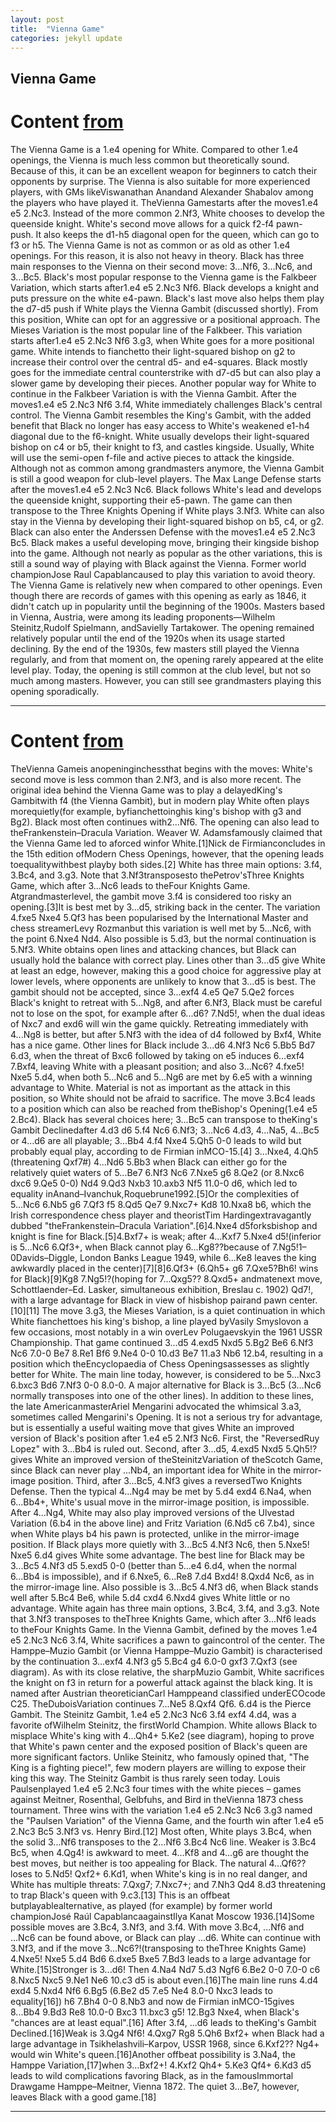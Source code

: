 ```yaml
---
layout: post
title:  "Vienna Game"
categories: jekyll update
---
```


## Vienna Game
# Content [from](https://www.chess.com/openings/Vienna-Game)
The Vienna Game is a 1.e4 opening for White. Compared to other 1.e4 openings, the Vienna is much less common but theoretically sound. Because of this, it can be an excellent weapon for beginners to catch their opponents by surprise. The Vienna is also suitable for more experienced players, with GMs likeViswanathan Anandand Alexander Shabalov among the players who have played it.
TheVienna Gamestarts after the moves1.e4 e5 2.Nc3. Instead of the more common 2.Nf3, White chooses to develop the queenside knight. White's second move allows for a quick f2-f4 pawn-push. It also keeps the d1-h5 diagonal open for the queen, which can go to f3 or h5.
The Vienna Game is not as common or as old as other 1.e4 openings. For this reason, it is also not heavy in theory. Black has three main responses to the Vienna on their second move: 3...Nf6, 3...Nc6, and 3...Bc5.
Black's most popular response to the Vienna game is the Falkbeer Variation, which starts after1.e4 e5 2.Nc3 Nf6. Black develops a knight and puts pressure on the white e4-pawn. Black's last move also helps them play the d7-d5 push if White plays the Vienna Gambit (discussed shortly).
From this position, White can opt for an aggressive or a positional approach.
The Mieses Variation is the most popular line of the Falkbeer. This variation starts after1.e4 e5 2.Nc3 Nf6 3.g3, when White goes for a more positional game. White intends to fianchetto their light-squared bishop on g2 to increase their control over the central d5- and e4-squares. Black mostly goes for the immediate central counterstrike with d7-d5 but can also play a slower game by developing their pieces.
Another popular way for White to continue in the Falkbeer Variation is with the Vienna Gambit. After the moves1.e4 e5 2.Nc3 Nf6 3.f4, White immediately challenges Black's central control. The Vienna Gambit resembles the King's Gambit, with the added benefit that Black no longer has easy access to White's weakened e1-h4 diagonal due to the f6-knight.
White usually develops their light-squared bishop on c4 or b5, their knight to f3, and castles kingside. Usually, White will use the semi-open f-file and active pieces to attack the kingside.
Although not as common among grandmasters anymore, the Vienna Gambit is still a good weapon for club-level players.
The Max Lange Defense starts after the moves1.e4 e5 2.Nc3 Nc6. Black follows White's lead and develops the queenside knight, supporting their e5-pawn. The game can then transpose to the Three Knights Opening if White plays 3.Nf3. White can also stay in the Vienna by developing their light-squared bishop on b5, c4, or g2.
Black can also enter the Anderssen Defense with the moves1.e4 e5 2.Nc3 Bc5. Black makes a useful developing move, bringing their kingside bishop into the game. Although not nearly as popular as the other variations, this is still a sound way of playing with Black against the Vienna. Former world championJose Raul Capablancaused to play this variation to avoid theory.
The Vienna Game is relatively new when compared to other openings. Even though there are records of games with this opening as early as 1846, it didn't catch up in popularity until the beginning of the 1900s. Masters based in Vienna, Austria, were among its leading proponents—Wilhelm Steinitz,Rudolf Spielmann, andSavielly Tartakower.
The opening remained relatively popular until the end of the 1920s when its usage started declining. By the end of the 1930s, few masters still played the Vienna regularly, and from that moment on, the opening rarely appeared at the elite level play.
Today, the opening is still common at the club level, but not so much among masters. However, you can still see grandmasters playing this opening sporadically.

---

# Content [from](https://en.wikipedia.org/wiki/Vienna_Game)
TheVienna Gameis anopeninginchessthat begins with the moves:
White's second move is less common than 2.Nf3, and is also more recent.
The original idea behind the Vienna Game was to play a delayedKing's Gambitwith f4 (the Vienna Gambit), but in modern play White often plays morequietly(for example, byfianchettoinghis king's bishop with g3 and Bg2). Black most often continues with2...Nf6. The opening can also lead to theFrankenstein–Dracula Variation.
Weaver W. Adamsfamously claimed that the Vienna Game led to aforced winfor White.[1]Nick de Firmianconcludes in the 15th edition ofModern Chess Openings, however, that the opening leads toequalitywithbest playby both sides.[2]
White has three main options: 3.f4, 3.Bc4, and 3.g3. Note that 3.Nf3transposesto thePetrov'sThree Knights Game, which after 3...Nc6 leads to theFour Knights Game.
Atgrandmasterlevel, the gambit move 3.f4 is considered too risky an opening.[3]It is best met by 3...d5, striking back in the center. The variation 4.fxe5 Nxe4 5.Qf3 has been popularised by the International Master and chess streamerLevy Rozmanbut this variation is well met by 5...Nc6, with the point 6.Nxe4 Nd4. Also possible is 5.d3, but the normal continuation is 5.Nf3. White obtains open lines and attacking chances, but Black can usually hold the balance with correct play.
Lines other than 3...d5 give White at least an edge, however, making this a good choice for aggressive play at lower levels, where opponents are unlikely to know that 3...d5 is best.
The gambit should not be accepted, since 3...exf4 4.e5 Qe7 5.Qe2 forces Black's knight to retreat with 5...Ng8, and after 6.Nf3, Black must be careful not to lose on the spot, for example after 6...d6? 7.Nd5!, when the dual ideas of Nxc7 and exd6 will win the game quickly. Retreating immediately with 4...Ng8 is better, but after 5.Nf3 with the idea of d4 followed by Bxf4, White has a nice game.
Other lines for Black include 3...d6 4.Nf3 Nc6 5.Bb5 Bd7 6.d3, when the threat of Bxc6 followed by taking on e5 induces 6...exf4 7.Bxf4, leaving White with a pleasant position; and also 3...Nc6? 4.fxe5! Nxe5 5.d4, when both 5...Nc6 and 5...Ng6 are met by 6.e5 with a winning advantage to White. Material is not as important as the attack in this position, so White should not be afraid to sacrifice.
The move 3.Bc4 leads to a position which can also be reached from theBishop's Opening(1.e4 e5 2.Bc4). Black has several choices here; 3...Bc5 can transpose to theKing's Gambit Declinedafter 4.d3 d6 5.f4 Nc6 6.Nf3; 3...Nc6 4.d3, 4...Na5, 4...Bc5 or 4...d6 are all playable; 3...Bb4 4.f4 Nxe4 5.Qh5 0-0 leads to wild but probably equal play, according to de Firmian inMCO-15.[4]
3...Nxe4, 4.Qh5 (threatening Qxf7#) 4...Nd6 5.Bb3 when Black can either go for the relatively quiet waters of 5...Be7 6.Nf3 Nc6 7.Nxe5 g6 8.Qe2 (or 8.Nxc6 dxc6 9.Qe5 0-0) Nd4 9.Qd3 Nxb3 10.axb3 Nf5 11.0-0 d6, which led to equality inAnand–Ivanchuk,Roquebrune1992.[5]Or the complexities of 5...Nc6 6.Nb5 g6 7.Qf3 f5 8.Qd5 Qe7 9.Nxc7+ Kd8 10.Nxa8 b6, which the Irish correspondence chess player and theoristTim Hardingextravagantly dubbed "theFrankenstein–Dracula Variation".[6]4.Nxe4 d5forksbishop and knight is fine for Black.[5]4.Bxf7+ is weak; after 4...Kxf7 5.Nxe4 d5!(inferior is 5...Nc6 6.Qf3+, when Black cannot play 6...Kg8??because of 7.Ng5!1–0Davids–Diggle, London Banks League 1949, while 6...Ke8 leaves the king awkwardly placed in the center)[7][8]6.Qf3+ (6.Qh5+ g6 7.Qxe5?Bh6! wins for Black)[9]Kg8 7.Ng5!?(hoping for 7...Qxg5?? 8.Qxd5+ andmatenext move, Schottlaender–Ed. Lasker, simultaneous exhibition, Breslau c. 1902) Qd7!, with a large advantage for Black in view of hisbishop pairand pawn center.[10][11]
The move 3.g3, the Mieses Variation, is a quiet continuation in which White fianchettoes his king's bishop, a line played byVasily Smyslovon a few occasions, most notably in a win overLev Polugaevskyin the 1961 USSR Championship. That game continued 3...d5 4.exd5 Nxd5 5.Bg2 Be6 6.Nf3 Nc6 7.0-0 Be7 8.Re1 Bf6 9.Ne4 0-0 10.d3 Be7 11.a3 Nb6 12.b4, resulting in a position which theEncyclopaedia of Chess Openingsassesses as slightly better for White. The main line today, however, is considered to be 5...Nxc3 6.bxc3 Bd6 7.Nf3 0-0 8.0-0. A major alternative for Black is 3...Bc5 (3...Nc6 normally transposes into one of the other lines).
In addition to these lines, the late AmericanmasterAriel Mengarini advocated the whimsical 3.a3, sometimes called Mengarini's Opening. It is not a serious try for advantage, but is essentially a useful waiting move that gives White an improved version of Black's position after 1.e4 e5 2.Nf3 Nc6. First, the "ReversedRuy Lopez" with 3...Bb4 is ruled out. Second, after 3...d5, 4.exd5 Nxd5 5.Qh5!? gives White an improved version of theSteinitzVariation of theScotch Game, since Black can never play ...Nb4, an important idea for White in the mirror-image position. Third, after 3...Bc5, 4.Nf3 gives a reversedTwo Knights Defense. Then the typical 4...Ng4 may be met by 5.d4 exd4 6.Na4, when 6...Bb4+, White's usual move in the mirror-image position, is impossible. After 4...Ng4, White may also play improved versions of the Ulvestad Variation (6.b4 in the above line) and Fritz Variation (6.Nd5 c6 7.b4), since when White plays b4 his pawn is protected, unlike in the mirror-image position. If Black plays more quietly with 3...Bc5 4.Nf3 Nc6, then 5.Nxe5! Nxe5 6.d4 gives White some advantage. The best line for Black may be 3...Bc5 4.Nf3 d5 5.exd5 0-0 (better than 5...e4 6.d4, when the normal 6...Bb4 is impossible), and if 6.Nxe5, 6...Re8 7.d4 Bxd4! 8.Qxd4 Nc6, as in the mirror-image line. Also possible is 3...Bc5 4.Nf3 d6, when Black stands well after 5.Bc4 Be6, while 5.d4 cxd4 6.Nxd4 gives White little or no advantage.
White again has three main options, 3.Bc4, 3.f4, and 3.g3. Note that 3.Nf3 transposes to theThree Knights Game, which after 3...Nf6 leads to theFour Knights Game.
In the Vienna Gambit, defined by the moves 1.e4 e5 2.Nc3 Nc6 3.f4, White sacrifices a pawn to gaincontrol of the center.
The Hamppe–Muzio Gambit (or Vienna Hamppe–Muzio Gambit) is characterised by the continuation 3...exf4 4.Nf3 g5 5.Bc4 g4 6.0-0 gxf3 7.Qxf3 (see diagram).
As with its close relative, the sharpMuzio Gambit, White sacrifices the knight on f3 in return for a powerful attack against the black king. It is named after Austrian theoreticianCarl Hamppeand classified underECOcode C25. TheDuboisVariation continues 7...Ne5 8.Qxf4 Qf6.
6.d4 is the Pierce Gambit.
The Steinitz Gambit, 1.e4 e5 2.Nc3 Nc6 3.f4 exf4 4.d4, was a favorite ofWilhelm Steinitz, the firstWorld Champion. White allows Black to misplace White's king with 4...Qh4+ 5.Ke2 (see diagram), hoping to prove that White's pawn center and the exposed position of Black's queen are more significant factors. Unlike Steinitz, who famously opined that, "The King is a fighting piece!", few modern players are willing to expose their king this way. The Steinitz Gambit is thus rarely seen today.
Louis Paulsenplayed 1.e4 e5 2.Nc3 four times with the white pieces – games against Meitner, Rosenthal, Gelbfuhs, and Bird in theVienna 1873 chess tournament. Three wins with the variation 1.e4 e5 2.Nc3 Nc6 3.g3 named the "Paulsen Variation" of the Vienna Game, and the fourth win after 1.e4 e5 2.Nc3 Bc5 3.Nf3 vs. Henry Bird.[12]
Most often, White plays 3.Bc4, when the solid 3...Nf6 transposes to the 2...Nf6 3.Bc4 Nc6 line. Weaker is 3.Bc4 Bc5, when 4.Qg4! is awkward to meet. 4...Kf8 and 4...g6 are thought the best moves, but neither is too appealing for Black. The natural 4...Qf6?? loses to 5.Nd5! Qxf2+ 6.Kd1, when White's king is in no real danger, and White has multiple threats:  7.Qxg7; 7.Nxc7+; and 7.Nh3 Qd4 8.d3 threatening to trap Black's queen with 9.c3.[13]
This is an offbeat butplayablealternative, as played (for example) by former world championJosé Raúl CapablancaagainstIlya Kanat Moscow 1936.[14]Some possible moves are 3.Bc4, 3.Nf3, and 3.f4. With move 3.Bc4, ...Nf6 and ...Nc6 can be found above, or Black can play ...d6.
White can continue with 3.Nf3, and if the move 3...Nc6?!(transposing to theThree Knights Game) 4.Nxe5! Nxe5 5.d4 Bd6 6.dxe5 Bxe5 7.Bd3 leads to a large advantage for White.[15]Stronger is 3...d6! Then 4.Na4 Nd7 5.d3 Ngf6 6.Be2 0-0 7.0-0 c6 8.Nxc5 Nxc5 9.Ne1 Ne6 10.c3 d5 is about even.[16]The main line runs 4.d4 exd4 5.Nxd4 Nf6 6.Bg5 (6.Be2 d5 7.e5 Ne4 8.0-0 Nxc3 leads to equality[16]) h6 7.Bh4 0-0 8.Nb3 and now de Firmian inMCO-15gives 8...Bb4 9.Bd3 Re8 10.0-0 Bxc3 11.bxc3 g5! 12.Bg3 Nxe4, when Black's "chances are at least equal".[16]
After 3.f4, ...d6 leads to theKing's Gambit Declined.[16]Weak is 3.Qg4 Nf6! 4.Qxg7 Rg8 5.Qh6 Bxf2+ when Black had a large advantage in Tsikhelashvili–Karpov, USSR 1968, since 6.Kxf2?? Ng4+ would win White's queen.[16]Another offbeat possibility is 3.Na4, the Hamppe Variation,[17]when 3...Bxf2+! 4.Kxf2 Qh4+ 5.Ke3 Qf4+ 6.Kd3 d5 leads to wild complications favoring Black, as in the famousImmortal Drawgame Hamppe–Meitner, Vienna 1872. The quiet 3...Be7, however, leaves Black with a good game.[18]

---


